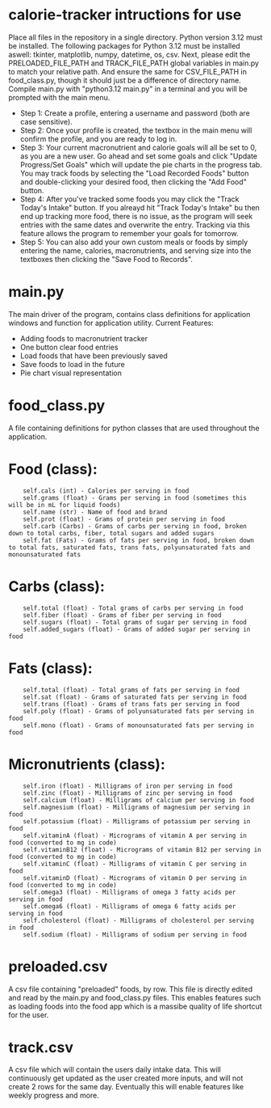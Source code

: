 # calorie-tracker intructions for use
Place all files in the repository in a single directory. Python version 3.12 must be installed. The following packages for Python 3.12 must be installed aswell: tkinter, matplotlib, numpy, datetime, os, csv. Next, please edit the PRELOADED_FILE_PATH and TRACK_FILE_PATH global variables in main.py to match your relative path. And ensure the same for CSV_FILE_PATH in food_class.py, though it should just be a difference of directory name. Compile main.py with "python3.12 main.py" in a terminal and you will be prompted with the main menu.

- Step 1: Create a profile, entering a username and password (both are case sensitive).
- Step 2: Once your profile is created, the textbox in the main menu will confirm the profile, and you are ready to log in.
- Step 3: Your current macronutrient and calorie goals will all be set to 0, as you are a new user. Go ahead and set some goals and click "Update Progress/Set Goals" which will update the pie charts in the progress tab. You may track foods by selecting the "Load Recorded Foods" button and double-clicking your desired food, then clicking the "Add Food" button.
- Step 4: After you've tracked some foods you may click the "Track Today's Intake" button. If you alreayd hit "Track Today's Intake" bu then end up tracking more food, there is no issue, as the program will seek entries with the same dates and overwrite the entry. Tracking via this feature allows the program to remember your goals for tomorrow.
- Step 5: You can also add your own custom meals or foods by simply entering the name, calories, macronutrients, and serving size into the textboxes then clicking the "Save Food to Records".


# main.py
The main driver of the program, contains class definitions for application windows and function for application utility.
Current Features:
- Adding foods to macronutrient tracker
- One button clear food entries
- Load foods that have been previously saved
- Save foods to load in the future
- Pie chart visual representation

# food_class.py
A file containing definitions for python classes that are used throughout the application.

# Food (class):
        self.cals (int) - Calories per serving in food
        self.grams (float) - Grams per serving in food (sometimes this will be in mL for liquid foods)
        self.name (str) - Name of food and brand
        self.prot (float) - Grams of protein per serving in food
        self.carb (Carbs) - Grams of carbs per serving in food, broken down to total carbs, fiber, total sugars and added sugars
        self.fat (Fats) - Grams of fats per serving in food, broken down to total fats, saturated fats, trans fats, polyunsaturated fats and monounsaturated fats

# Carbs (class):
        self.total (float) - Total grams of carbs per serving in food
        self.fiber (float) - Grams of fiber per serving in food
        self.sugars (float) - Total grams of sugar per serving in food
        self.added_sugars (float) - Grams of added sugar per serving in food

# Fats (class):
        self.total (float) - Total grams of fats per serving in food
        self.sat (float) - Grams of saturated fats per serving in food
        self.trans (float) - Grams of trans fats per serving in food
        self.poly (float) - Grams of polyunsaturated fats per serving in food
        self.mono (float) - Grams of monounsaturated fats per serving in food

# Micronutrients (class):
        self.iron (float) - Milligrams of iron per serving in food
        self.zinc (float) - Milligrams of zinc per serving in food
        self.calcium (float) - Milligrams of calcium per serving in food
        self.magnesium (float) - Milligrams of magnesium per serving in food
        self.potassium (float) - Milligrams of potassium per serving in food
        self.vitaminA (float) - Micrograms of vitamin A per serving in food (converted to mg in code)
        self.vitaminB12 (float) - Micrograms of vitamin B12 per serving in food (converted to mg in code)
        self.vitaminC (float) - Milligrams of vitamin C per serving in food
        self.vitaminD (float) - Micrograms of vitamin D per serving in food (converted to mg in code)
        self.omega3 (float) - Milligrams of omega 3 fatty acids per serving in food
        self.omega6 (float) - Milligrams of omega 6 fatty acids per serving in food
        self.cholesterol (float) - Milligrams of cholesterol per serving in food
        self.sodium (float) - Milligrams of sodium per serving in food

# preloaded.csv
A csv file containing "preloaded" foods, by row. This file is directly edited and read by the main.py and food_class.py files. This enables features such as loading foods into the food app which is a massibe quality of life shortcut for the user.

# track.csv
A csv file which will contain the users daily intake data. This will continuously get updated as the user created more inputs, and will not create 2 rows for the same day. Eventually this will enable features like weekly progress and more.
